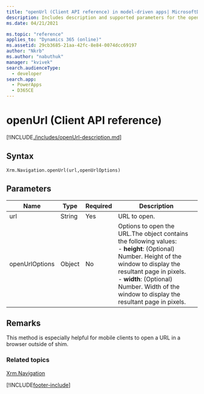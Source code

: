 ```yaml
---
title: "openUrl (Client API reference) in model-driven apps| MicrosoftDocs"
description: Includes description and supported parameters for the openUrl method.
ms.date: 04/21/2021

ms.topic: "reference"
applies_to: "Dynamics 365 (online)"
ms.assetid: 29cb3685-21aa-42fc-8e84-0074dcc69197
author: "Nkrb"
ms.author: "nabuthuk"
manager: "kvivek"
search.audienceType: 
  - developer
search.app: 
  - PowerApps
  - D365CE
---
```

# openUrl (Client API reference)



[!INCLUDE[./includes/openUrl-description.md](./includes/openUrl-description.md)]

## Syntax

`Xrm.Navigation.openUrl(url,openUrlOptions)`

## Parameters

|Name |Type |Required |Description |
|---|---|---|---|
|url|String|Yes|URL to open.|
|openUrlOptions|Object|No|Options to open the URL.The object contains the following values:<br/>- **height**: (Optional) Number. Height of the window to display the resultant page in pixels.<br/>- **width**: (Optional) Number. Width of the window to display the resultant page in pixels.|

## Remarks

This method is especially helpful for mobile clients to open a URL in a browser outside of shim.

 ### Related topics

[Xrm.Navigation](../xrm-navigation.md)



[!INCLUDE[footer-include](../../../../../includes/footer-banner.md)]